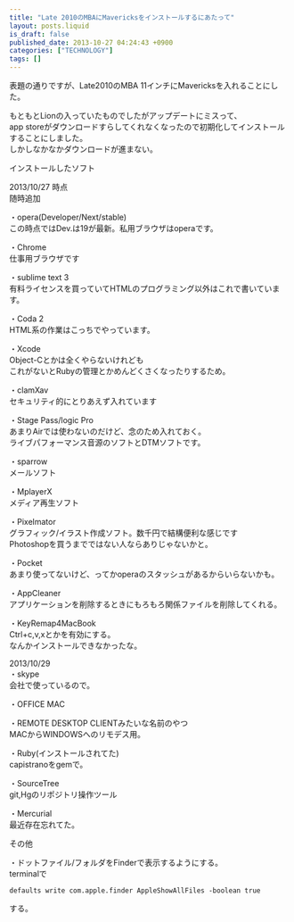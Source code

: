 ```yaml
---
title: "Late 2010のMBAにMavericksをインストールするにあたって"
layout: posts.liquid
is_draft: false
published_date: 2013-10-27 04:24:43 +0900
categories: ["TECHNOLOGY"]
tags: []
---
```


表題の通りですが、Late2010のMBA 11インチにMavericksを入れることにした。

もともとLionの入っていたものでしたがアップデートにミスって、  
app storeがダウンロードすらしてくれなくなったので初期化してインストールすることにしました。  
しかしなかなかダウンロードが進まない。

インストールしたソフト

2013/10/27 時点  
随時追加

・opera(Developer/Next/stable)  
この時点ではDev.は19が最新。私用ブラウザはoperaです。

・Chrome  
仕事用ブラウザです

・sublime text 3  
有料ライセンスを買っていてHTMLのプログラミング以外はこれで書いています。

・Coda 2  
HTML系の作業はこっちでやっています。

・Xcode  
Object-Cとかは全くやらないけれども  
これがないとRubyの管理とかめんどくさくなったりするため。

・clamXav  
セキュリティ的にとりあえず入れています

・Stage Pass/logic Pro  
あまりAirでは使わないのだけど、念のため入れておく。  
ライブパフォーマンス音源のソフトとDTMソフトです。

・sparrow  
メールソフト

・MplayerX  
メディア再生ソフト

・Pixelmator  
グラフィック/イラスト作成ソフト。数千円で結構便利な感じです  
Photoshopを買うまでではない人ならありじゃないかと。

・Pocket  
あまり使ってないけど、ってかoperaのスタッシュがあるからいらないかも。

・AppCleaner  
アプリケーションを削除するときにもろもろ関係ファイルを削除してくれる。

・KeyRemap4MacBook  
Ctrl+c,v,xとかを有効にする。  
なんかインストールできなかったな。

2013/10/29  
・skype  
会社で使っているので。

・OFFICE MAC

・REMOTE DESKTOP CLIENTみたいな名前のやつ  
MACからWINDOWSへのリモデス用。

・Ruby(インストールされてた)  
capistranoをgemで。

・SourceTree  
git,Hgのリポジトリ操作ツール

・Mercurial  
最近存在忘れてた。

その他

・ドットファイル/フォルダをFinderで表示するようにする。  
terminalで

    defaults write com.apple.finder AppleShowAllFiles -boolean true

する。



